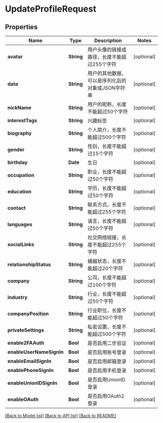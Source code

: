 # UpdateProfileRequest

## Properties
Name | Type | Description | Notes
------------ | ------------- | ------------- | -------------
**avatar** | **String** | 用户头像的链接或路径，长度不能超过255个字符 | [optional] 
**data** | **String** | 用户的其他数据，可以是序列化后的对象或JSON字符串 | [optional] 
**nickName** | **String** | 用户的昵称，长度不能超过50个字符 | [optional] 
**interestTags** | **String** | 兴趣标签 | [optional] 
**biography** | **String** | 个人简介，长度不能超过500个字符 | [optional] 
**gender** | **String** | 性别，长度不能超过15个字符 | [optional] 
**birthday** | **Date** | 生日 | [optional] 
**occupation** | **String** | 职业，长度不能超过50个字符 | [optional] 
**education** | **String** | 学历，长度不能超过50个字符 | [optional] 
**contact** | **String** | 联系方式，长度不能超过255个字符 | [optional] 
**languages** | **String** | 语言，长度不能超过50个字符 | [optional] 
**socialLinks** | **String** | 社交网络链接，长度不能超过255个字符 | [optional] 
**relationshipStatus** | **String** | 婚姻状态，长度不能超过20个字符 | [optional] 
**company** | **String** | 公司，长度不能超过100个字符 | [optional] 
**industry** | **String** | 行业，长度不能超过50个字符 | [optional] 
**companyPosition** | **String** | 行业职位，长度不能超过50个字符 | [optional] 
**privateSettings** | **String** | 私密设置，长度不能超过500个字符 | [optional] 
**enable2FAAuth** | **Bool** | 是否启用二步验证 | [optional] 
**enableUserNameSignIn** | **Bool** | 是否启用账号登录 | [optional] 
**enableEmailSignIn** | **Bool** | 是否启用邮箱登录 | [optional] 
**enablePhoneSignIn** | **Bool** | 是否启用手机登录 | [optional] 
**enableUnionIDSignIn** | **Bool** | 是否启用UnionID登录 | [optional] 
**enableOAuth** | **Bool** | 是否启用OAuth2登录 | [optional] 

[[Back to Model list]](../README.md#documentation-for-models) [[Back to API list]](../README.md#documentation-for-api-endpoints) [[Back to README]](../README.md)


